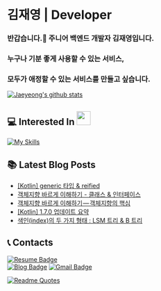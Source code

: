 # 김재영 | Developer

<!-- [![GitHub WidgetBox](https://github-widgetbox.vercel.app/api/profile?username=jaeyeong951&data=followers,repositories,stars,commits)](https://github.com/Jurredr/github-widgetbox) -->

### 반갑습니다.👋 주니어 백엔드 개발자 김재영입니다.

### 누구나 기분 좋게 사용할 수 있는 서비스,
### 모두가 애정할 수 있는 서비스를 만들고 싶습니다.

[![Jaeyeong's github stats](https://github-readme-stats.vercel.app/api?username=jaeyeong951&count_private=true&show_icons=true&theme=dracula&hide_border=true&bg_color=171B21)](https://github.com/anuraghazra/github-readme-stats)    

## 💻 Interested In <img src = "https://media2.giphy.com/media/QssGEmpkyEOhBCb7e1/giphy.gif?cid=ecf05e47a0n3gi1bfqntqmob8g9aid1oyj2wr3ds3mg700bl&rid=giphy.gif" width = 32px>  
[![My Skills](https://skillicons.dev/icons?i=kotlin,java,spring,aws,mysql,postgres,redis,docker,androidstudio&theme=dark)](https://skillicons.dev)

## 📚 Latest Blog Posts
<!-- BLOG-POST-LIST:START -->
- [[Kotlin] generic 타입 &amp; reified](https://jaeyeong951.medium.com/kotlin-generic-%ED%83%80%EC%9E%85-reified-1726e9a23d40?source=rss-c340bcb9bd23------2)
- [객체지향 바르게 이해하기 -  클래스 &amp; 인터페이스](https://jaeyeong951.medium.com/%E1%84%80%E1%85%A2%E1%86%A8%E1%84%8E%E1%85%A6%E1%84%8C%E1%85%B5%E1%84%92%E1%85%A3%E1%86%BC-%E1%84%87%E1%85%A1%E1%84%85%E1%85%B3%E1%84%80%E1%85%A6-%E1%84%8B%E1%85%B5%E1%84%92%E1%85%A2%E1%84%92%E1%85%A1%E1%84%80%E1%85%B5-%E1%84%8F%E1%85%B3%E1%86%AF%E1%84%85%E1%85%A2%E1%84%89%E1%85%B3-%E1%84%8B%E1%85%B5%E1%86%AB%E1%84%90%E1%85%A5%E1%84%91%E1%85%A6%E1%84%8B%E1%85%B5%E1%84%89%E1%85%B3-8ccb20bd2c34?source=rss-c340bcb9bd23------2)
- [객체지향 바르게 이해하기 — 객체지향의 핵심](https://jaeyeong951.medium.com/%E1%84%80%E1%85%A2%E1%86%A8%E1%84%8E%E1%85%A6%E1%84%8C%E1%85%B5%E1%84%92%E1%85%A3%E1%86%BC-%E1%84%87%E1%85%A1%E1%84%85%E1%85%B3%E1%84%80%E1%85%A6-%E1%84%8B%E1%85%B5%E1%84%92%E1%85%A2%E1%84%92%E1%85%A1%E1%84%80%E1%85%B5-%E1%84%80%E1%85%A2%E1%86%A8%E1%84%8E%E1%85%A6%E1%84%8C%E1%85%B5%E1%84%92%E1%85%A3%E1%86%BC%E1%84%8B%E1%85%B4-%E1%84%92%E1%85%A2%E1%86%A8%E1%84%89%E1%85%B5%E1%86%B7-b57261e673e4?source=rss-c340bcb9bd23------2)
- [[Kotlin] 1.7.0 업데이트 요약](https://jaeyeong951.medium.com/kotlin-1-7-0-%EC%97%85%EB%8D%B0%EC%9D%B4%ED%8A%B8-%EC%9A%94%EC%95%BD-3c743ddec886?source=rss-c340bcb9bd23------2)
- [색인&lpar;index&rpar;의 두 가지 형태 : LSM 트리 &amp; B 트리](https://jaeyeong951.medium.com/%EC%83%89%EC%9D%B8-index-%EC%9D%98-%EB%91%90-%EA%B0%80%EC%A7%80-%ED%98%95%ED%83%9C-lsm-%ED%8A%B8%EB%A6%AC-b-%ED%8A%B8%EB%A6%AC-7a4ab7887db5?source=rss-c340bcb9bd23------2)
<!-- BLOG-POST-LIST:END -->


## 📞 Contacts

[![Resume Badge](http://img.shields.io/badge/-Resume-303437?style=flat&logo=notion&link=https://www.notion.so/pnujaeyeong/Software-Engineer-58796e4b6ee040a0be8d735391bc4b91)](https://pnujaeyeong.notion.site/Software-Engineer-58796e4b6ee040a0be8d735391bc4b91)	
[![Blog Badge](http://img.shields.io/badge/-Medium%20Blog-50586C?style=flat&logo=medium&link=https://medium.com/@jaeyeong951)](https://medium.com/@jaeyeong951)
[![Gmail Badge](http://img.shields.io/badge/-Gmail-ffffff?style=flat&logo=gmail&link=mailto:jaeyeong951@gmail.com)](mailto:jaeyeong951@gmail.com)

[![Readme Quotes](https://quotes-github-readme.vercel.app/api?type=horizontal&theme=dark)](https://github.com/piyushsuthar/github-readme-quotes)



